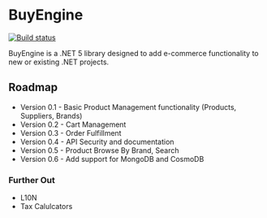 # BuyEngine
[![Build status](https://ci.appveyor.com/api/projects/status/qgces8lt7f4tb1fy?svg=true)](https://ci.appveyor.com/project/wamplerj/buyengine)

BuyEngine is a .NET 5 library designed to add e-commerce functionality to new or existing .NET projects.

## Roadmap
- Version 0.1 - Basic Product Management functionality (Products, Suppliers, Brands)
- Version 0.2 - Cart Management
- Version 0.3 - Order Fulfillment
- Version 0.4 - API Security and documentation
- Version 0.5 - Product Browse By Brand, Search
- Version 0.6 - Add support for MongoDB and CosmoDB

### Further Out
- L10N
- Tax Calulcators
    
